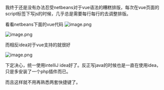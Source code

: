 我终于还是没有办法忍受netbeans对于vue语法的糟糕排版，每次在vue页面的script标签下写js的时候，几乎总是需要每行每行的去调整排版。

看看netbeans下面的vue代码
![image.png](https://upload-images.jianshu.io/upload_images/1261094-5c6ef705702ac1ad.png?imageMogr2/auto-orient/strip%7CimageView2/2/w/1240)

![image.png](https://upload-images.jianshu.io/upload_images/1261094-a6b303654eefa22e.png?imageMogr2/auto-orient/strip%7CimageView2/2/w/1240)

而相反idea对于vue支持的就很好

![image.png](https://upload-images.jianshu.io/upload_images/1261094-980d3b1cd57d3a35.png?imageMogr2/auto-orient/strip%7CimageView2/2/w/1240)


下定决心，统一使用intelliJ idea好了。反正写java的时候也是一直在使用idea，只是多安装了一个php插件而已。

而且这样就不用再熟悉两套快捷键了。
